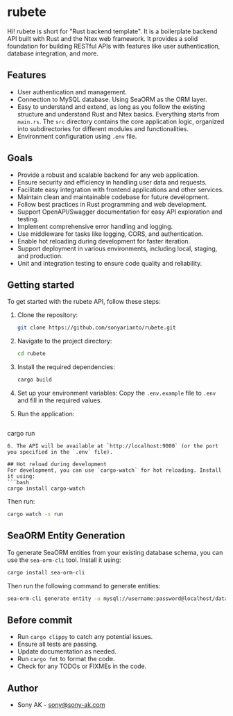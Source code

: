 # rubete

Hi! rubete is short for "Rust backend template". It is a boilerplate backend API built with Rust and the Ntex web framework. It provides a solid foundation for building RESTful APIs with features like user authentication, database integration, and more.

## Features

- User authentication and management.
- Connection to MySQL database. Using SeaORM as the ORM layer.
- Easy to understand and extend, as long as you follow the existing structure and understand Rust and Ntex basics. Everything starts from `main.rs`. The `src` directory contains the core application logic, organized into subdirectories for different modules and functionalities.
- Environment configuration using `.env` file.

## Goals
- Provide a robust and scalable backend for any web application.
- Ensure security and efficiency in handling user data and requests.
- Facilitate easy integration with frontend applications and other services.
- Maintain clean and maintainable codebase for future development.
- Follow best practices in Rust programming and web development.
- Support OpenAPI/Swagger documentation for easy API exploration and testing.
- Implement comprehensive error handling and logging.
- Use middleware for tasks like logging, CORS, and authentication.
- Enable hot reloading during development for faster iteration.
- Support deployment in various environments, including local, staging, and production.
- Unit and integration testing to ensure code quality and reliability.

## Getting started

To get started with the rubete API, follow these steps:

1. Clone the repository:
   ```bash
   git clone https://github.com/sonyarianto/rubete.git
   ```

2. Navigate to the project directory:
   ```bash
   cd rubete
   ```

3. Install the required dependencies:
   ```bash
   cargo build
   ```

4. Set up your environment variables:
   Copy the `.env.example` file to `.env` and fill in the required values.

5. Run the application:
   ```bash
cargo run
   ```
6. The API will be available at `http://localhost:9000` (or the port you specified in the `.env` file).

## Hot reload during development
For development, you can use `cargo-watch` for hot reloading. Install it using:
```bash
cargo install cargo-watch
```
Then run:
```bash
cargo watch -x run
```

## SeaORM Entity Generation

To generate SeaORM entities from your existing database schema, you can use the `sea-orm-cli` tool. Install it using:

```bash
cargo install sea-orm-cli
```

Then run the following command to generate entities:

```bash
sea-orm-cli generate entity -u mysql://username:password@localhost/database_name -o src/entity
```

## Before commit
- Run `cargo clippy` to catch any potential issues.
- Ensure all tests are passing.
- Update documentation as needed.
- Run `cargo fmt` to format the code.
- Check for any TODOs or FIXMEs in the code.

## Author
- Sony AK - [sony@sony-ak.com](https://sony-ak.com)